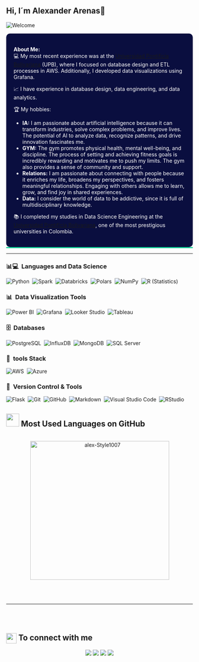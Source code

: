 ## Hi, I´m Alexander Arenas👋
![Welcome](https://github.com/alex-style1007/alex-style1007/blob/main/Welcome.gif)

<div style="background-color: #0A0E3F; color: white; padding: 20px; border-radius: 10px;">

**About Me:**  
💻 My most recent experience was at the [Universidad Pontificia Bolivariana](https://www.upb.edu.co/es/centro-energia-inteligente-y-sostenible-sec) (UPB), where I focused on database design and ETL processes in AWS. Additionally, I developed data visualizations using Grafana.  

📈 I have experience in database design, data engineering, and data analytics.  

🏆 My hobbies:  
- **IA:** I am passionate about artificial intelligence because it can transform industries, solve complex problems, and improve lives. The potential of AI to analyze data, recognize patterns, and drive innovation fascinates me.  
- **GYM:** The gym promotes physical health, mental well-being, and discipline. The process of setting and achieving fitness goals is incredibly rewarding and motivates me to push my limits. The gym also provides a sense of community and support.  
- **Relations:** I am passionate about connecting with people because it enriches my life, broadens my perspectives, and fosters meaningful relationships. Engaging with others allows me to learn, grow, and find joy in shared experiences.  
- **Data:** I consider the world of data to be addictive, since it is full of multidisciplinary knowledge.  

📚 I completed my studies in Data Science Engineering at the [Universidad Pontificia Bolivariana](https://www.upb.edu.co/es/centro-energia-inteligente-y-sostenible-sec), one of the most prestigious universities in Colombia.  

</div>


<div style="height: 3px; background-color: #14CF97;"></div>

---


### 📊💻 &nbsp;Languages and Data Science
![Python](https://img.shields.io/badge/-Python-05122A?style=flat&logo=python)&nbsp;
![Spark](https://img.shields.io/badge/-Apache%20Spark-ED822C?style=flat&logo=spark)&nbsp;
![Databricks](https://img.shields.io/badge/-Databricks-7DB300?style=flat&logo=databricks)&nbsp;
![Polars](https://img.shields.io/badge/-Polars-df0030?style=flat&logo=Polars)&nbsp;
![NumPy](https://img.shields.io/badge/-NumPy-000080?style=flat&logo=numpy)&nbsp;
![R (Statistics)](https://img.shields.io/badge/-R-05122A?style=flat&logo=R&logoColor=276DC3)&nbsp;


### 📊 &nbsp;Data Visualization Tools
![Power BI](https://img.shields.io/badge/-Power%20BI-010600?style=flat&logo=powerbi)&nbsp;
![Grafana](https://img.shields.io/badge/-Grafana-00A3E0?style=flat&logo=grafana)&nbsp;
![Looker Studio](https://img.shields.io/badge/-Looker%20Studio-FF007A?style=flat&logo=google)&nbsp;
![Tableau](https://img.shields.io/badge/-Tableau-007DBD?style=flat&logo=tableau)&nbsp;

### 🗄️ &nbsp;Databases
![PostgreSQL](https://img.shields.io/badge/-PostgreSQL-336699?style=flat&logo=postgresql)&nbsp;
![InfluxDB](https://img.shields.io/badge/-InfluxDB-007ACC?style=flat&logo=influxdb)&nbsp;
![MongoDB](https://img.shields.io/badge/-MongoDB-1036B1?style=flat&logo=mongodb)&nbsp;
![SQL Server](https://img.shields.io/badge/-SQL%20Server-007DBD?style=flat&logo=sqlserver)&nbsp;

### ️💾 &nbsp;tools Stack
![AWS](https://img.shields.io/badge/-AWS-FF9900?style=flat&logo=aws)&nbsp;
![Azure](https://img.shields.io/badge/-Azure-0078D4?style=flat&logo=microsoft-azure)&nbsp;

### 🧰 &nbsp;Version Control & Tools 
![Flask](https://img.shields.io/badge/-Flask-05122A?style=flat&logo=flask)&nbsp;
![Git](https://img.shields.io/badge/-Git-05122A?style=flat&logo=git)&nbsp;
![GitHub](https://img.shields.io/badge/-GitHub-05122A?style=flat&logo=github)&nbsp;
![Markdown](https://img.shields.io/badge/-Markdown-05122A?style=flat&logo=markdown)&nbsp;
![Visual Studio Code](https://img.shields.io/badge/-Visual%20Studio%20Code-05122A?style=flat&logo=visual-studio-code&logoColor=007ACC)&nbsp;
![RStudio](https://img.shields.io/badge/-RStudio-05122A?style=flat&logo=rstudio)&nbsp;

## <img src="https://media.giphy.com/media/iY8CRBdQXODJSCERIr/giphy.gif" width="35"><b> Most Used Languages on GitHub </b>
<br>

<div align="center">
<a href="https://github.com/alex-Style1007">
  <img src="https://github-readme-stats.vercel.app/api/top-langs?username=alex-Style1007&show_icons=true&locale=en&layout=compact&line_height=20&title_color=7A7ADB&icon_color=2234AE&text_color=D3D3D3&bg_color=0,000000,130F40" width="375"  alt="alex-Style1007"/>
</a>
</div> 

<br>
<br>
<br>

-----


<br>
<br>
<summary>
  <h2><img src="https://emojis.slackmojis.com/emojis/images/1579216111/7550/pikachu_wave.gif?1579216111" align="center" width="28" /> To connect with me</h2>
</summary>

<p align="center">
  <a href="https://www.linkedin.com/in/jhon-alexander-arenas-hincapie-527713237"><img src="https://img.shields.io/badge/linkedin-%230077B5.svg?&style=for-the-badge&logo=linkedin&logoColor=white"></a>
  <a href="https://www.instagram.com/jhonarenas_h"><img src="https://img.shields.io/badge/instagram-%23E4405F.svg?&style=for-the-badge&logo=instagram&logoColor=white"></a>
  <a href="https://www.facebook.com/profile.php?id=61559335725950"><img src="https://img.shields.io/badge/facebook-%231877F2.svg?&style=for-the-badge&logo=facebook&logoColor=white"></a>
  <a href="mailto:alexarenasatl@gmail.com"><img src="https://img.shields.io/badge/gmail-%23DD4B39.svg?&style=for-the-badge&logo=gmail&logoColor=white"></a>
</p>

